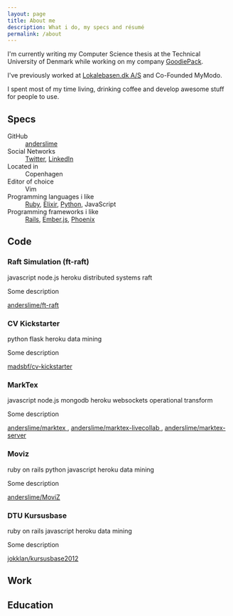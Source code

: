 ```yaml
---
layout: page
title: About me
description: What i do, my specs and résumé
permalink: /about
---
```


I'm currently writing my Computer Science thesis at the Technical University of Denmark while working on my company <a href="https://goodiepack.com" target="_blank">GoodiePack</a>.

I've previously worked at <a href="https://lokalebasen.dk" target="_blank">Lokalebasen.dk A/S</a> and Co-Founded MyModo.

I spent most of my time living, drinking coffee and develop awesome stuff for people to use.

<h2>Specs</h2>

<dl class="about-spec-list">
  <div class="about-spec">
    <dt class="github"><i class="fa fa-github"></i> GitHub</dt>
    <dd><a href="https://github.com/anderslime" target="_blank">anderslime</a></dd>
  </div>
  <div class="about-spec">
    <dt><i class="fa fa-share-alt"></i> Social Networks</dt>
    <dd>
      <a class="twitter" href="https://twitter.com/anderslimes" target="_blank">Twitter</a>,
      <a class="linkedin" href="https://twitter.com/anderslimes" target="_blank">LinkedIn</a>
    </dd>
  </div>
  <div class="about-spec">
    <dt><i class="fa fa-location-arrow"></i> Located in</dt>
    <dd>Copenhagen</dd>
  </div>
  <div class="about-spec">
    <dt><i class="fa fa-terminal"></i> Editor of choice</dt>
    <dd class="vim">Vim</dd>
  </div>
  <div class="about-spec">
    <dt><i class="fa fa-code"></i> Programming languages i like</dt>
    <dd>
      <a href="https://www.ruby-lang.org" target="_blank" class="ruby">Ruby</a>,
      <a href="http://elixir-lang.org" target="_blank" class="elixir">Elixir</a>,
      <a href="https://www.python.org" target="_blank" class="python">Python</a>,
      <span class="javascript-brand">JavaScript</span>
    </dd>
  </div>
  <div class="about-spec">
    <dt><i class="fa fa-magic"></i> Programming frameworks i like</dt>
    <dd>
      <a href="http://rubyonrails.org/" target="_blank" class="ruby">Rails</a>,
      <a href="http://emberjs.com/" target="_blank" class="emberjs">Ember.js</a>,
      <a href="http://www.phoenixframework.org/" target="_blank" class="phoenix">Phoenix</a>
    </dd>
  </div>
</dl>

<h2>Code</h2>

<div class="about-code-projects">
  <div class="about-code-project">
    <div class="about-code-project-info">
      <h3 class="about-code-project-titel">Raft Simulation (ft-raft)</h3>
      <div>
        <span class="label label-javascript">javascript</span>
        <span class="label label-javascript">node.js</span>
        <span class="label label-heroku">heroku</span>
        <span class="label label-default">distributed systems</span>
        <span class="label label-default">raft</span>
      </div>
      <p class="about-code-project-description">Some description</p>
      <a href="https://github.com/anderslime/ft-raft" target="_blank">
        <i class="fa fa-github text-color"></i>
        anderslime/ft-raft
      </a>
    </div>
  </div>
  <div class="about-code-project">
    <div class="about-code-project-info">
      <h3 class="about-code-project-titel">CV Kickstarter</h3>
      <div>
        <span class="label label-python">python</span>
        <span class="label label-python">flask</span>
        <span class="label label-heroku">heroku</span>
        <span class="label label-default">data mining</span>
      </div>
      <p class="about-code-project-description">Some description</p>
      <a href="https://github.com/madsbf/cv-kickstarter" target="_blank">
        <i class="fa fa-github text-color"></i>
        madsbf/cv-kickstarter
      </a>
    </div>
  </div>
  <div class="about-code-project">
    <div class="about-code-project-info">
      <h3 class="about-code-project-titel">MarkTex</h3>
      <div>
        <span class="label label-javascript">javascript</span>
        <span class="label label-javascript">node.js</span>
        <span class="label label-mongo">mongodb</span>
        <span class="label label-heroku">heroku</span>
        <span class="label label-default">websockets</span>
        <span class="label label-default">operational transform</span>
      </div>
      <p class="about-code-project-description">Some description</p>
      <a href="https://github.com/anderslime/marktex" target="_blank">
        <i class="fa fa-github text-color"></i>
        anderslime/marktex
      </a>,
      <a href="https://github.com/anderslime/marktex-livecollab" target="_blank">
        <i class="fa fa-github text-color"></i>
        anderslime/marktex-livecollab
      </a>,
      <a href="https://github.com/anderslime/marktex-server" target="_blank">
        <i class="fa fa-github text-color"></i>
        anderslime/marktex-server
      </a>
    </div>
  </div>
  <div class="about-code-project">
    <div class="about-code-project-info">
      <h3 class="about-code-project-titel">Moviz</h3>
      <div>
        <span class="label label-ruby">ruby on rails</span>
        <span class="label label-python">python</span>
        <span class="label label-javascript">javascript</span>
        <span class="label label-heroku">heroku</span>
        <span class="label label-default">data mining</span>
      </div>
      <p class="about-code-project-description">Some description</p>
      <a href="https://github.com/anderslime/MoviZ" target="_blank">
        <i class="fa fa-github text-color"></i>
        anderslime/MoviZ
      </a>
    </div>
  </div>
  <div class="about-code-project">
    <div class="about-code-project-info">
      <h3 class="about-code-project-titel">DTU Kursusbase</h3>
      <div>
        <span class="label label-ruby">ruby on rails</span>
        <span class="label label-javascript">javascript</span>
        <span class="label label-heroku">heroku</span>
        <span class="label label-default">data mining</span>
      </div>
      <p class="about-code-project-description">Some description</p>
      <a href="https://github.com/jokklan/kursusbase2012" target="_blank">
        <i class="fa fa-github text-color"></i>
        jokklan/kursusbase2012
      </a>
    </div>
  </div>
</div>

<h2>Work</h2>
<h2>Education</h2>



